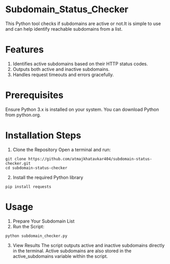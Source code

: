 # Subdomain_Status_Checker
This Python tool checks if subdomains are active or not.It is simple to use and can help identify reachable subdomains from a list.
# Features
  1) Identifies active subdomains based on their HTTP status codes.
  2) Outputs both active and inactive subdomains.
  3) Handles request timeouts and errors gracefully.

# Prerequisites
Ensure Python 3.x is installed on your system. You can download Python from python.org.

# Installation Steps

  1) Clone the Repository
  Open a terminal and run:

    git clone https://github.com/atmajkhatavkar404/subdomain-status-checker.git
    cd subdomain-status-checker

  2) Install the required Python library

    pip install requests

# Usage
  1) Prepare Your Subdomain List
  2) Run the Script:
   
    python subdomain_checker.py

  3) View Results
The script outputs active and inactive subdomains directly in the terminal. Active subdomains are also stored in the active_subdomains variable within the script.
